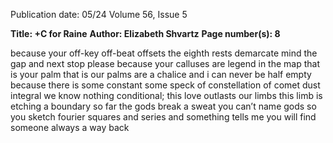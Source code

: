 Publication date: 05/24
Volume 56, Issue 5

**Title: +C for Raine**
**Author: Elizabeth Shvartz**
**Page number(s): 8**

because your off-key off-beat offsets
the eighth rests demarcate mind the gap and next stop please because your calluses are legend 
in the map that is your palm that is
our palms are a chalice and i can never be half empty because there is some constant some 
speck of constellation of comet dust integral
we know nothing conditional; this love outlasts our limbs this limb is etching a boundary so far 
the gods break a sweat you can’t name gods so you sketch fourier squares
and series and something tells me 
 you will find                   someone 
                     always a way back